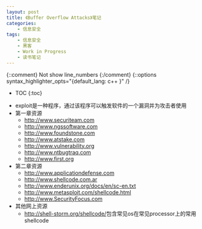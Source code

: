 ```yaml
---
layout: post
title: 《Buffer Overflow Attacks》笔记
categories:
    - 信息安全
tags:
    - 信息安全
    - 黑客
    - Work in Progress
    - 读书笔记
---
```


{::comment} Not show line_numbers {:/comment}
{::options syntax_highlighter_opts="{default_lang: c++ \}" /}

* TOC
{:toc}

- exploit是一种程序，通过该程序可以触发软件的一个漏洞并为攻击者使用
- 第一章资源
  - <http://www.securiteam.com>
  - <http://www.ngssoftware.com>
  - <http://www.foundstone.com>
  - <http://www.atstake.com>
  - <http://www.vulnerability.org>
  - <http://www.ntbugtraq.com>
  - <http://www.first.org>
- 第二章资源
  - <http://www.applicationdefense.com>
  - <http://www.shellcode.com.ar>
  - <http://www.enderunix.org/docs/en/sc-en.txt>
  - <http://www.metasploit.com/shellcode.html>
  - <http://www.SecurityFocus.com>
- 其他网上资源
  - <http://shell-storm.org/shellcode/>包含常见os在常见processor上的常用shellcode
